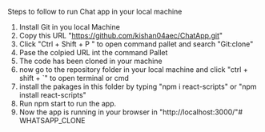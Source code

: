 Steps to follow to run Chat app in your local machine

1. Install Git in you local Machine
2. Copy this URL "https://github.com/kishan04aec/ChatApp.git"
3. Click "Ctrl + Shift + P " to open command pallet and search "Git:clone"
4. Pase the colpied URL int the command Pallet
5. The code has been cloned in your machine
6. now go to the repository folder in your local machine and click "ctrl + shift + `" to open terminal or cmd 
7. install the pakages in this folder by typing "npm i react-scripts" or "npm install react-scripts"
8. Run npm start to run the app.
9. Now the app is running in your browser in "http://localhost:3000/"#   W H A T S A P P _ C L O N E  
 